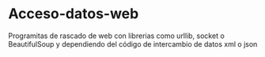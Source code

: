 # Acceso-datos-web
Programitas de rascado de web con librerias como urllib, socket o BeautifulSoup y dependiendo del código de intercambio de datos xml o json
